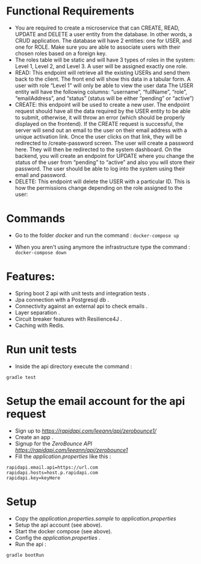 
# Functional Requirements

* You are required to create a microservice that can CREATE, READ, UPDATE and DELETE a user entity from the database. In other words, a CRUD application.
The database will have 2 entities: one for USER, and one for ROLE. Make sure you are able to associate users with their chosen roles based on a foreign key.
* The roles table will be static and will have 3 types of roles in the system: Level 1, Level 2, and Level 3.
A user will be assigned exactly one role.
* READ: This endpoint will retrieve all the existing USERs and send them back to the client. The front end will show this data in a tabular form.
A user with role “Level 1” will only be able to view the user data
The USER entity will have the following columns: “username”, “fullName”, “role”, “emailAddress”, and “status” (status will be either “pending” or “active”)
* CREATE: this endpoint will be used to create a new user. The endpoint request should have all the data required by the USER entity to be able to submit, otherwise, it will throw an error (which should be properly displayed on the frontend).
If the CREATE request is successful, the server will send out an email to the user on their email address with a unique activation link.
Once the user clicks on that link, they will be redirected to <your application url>/create-password screen.
The user will create a password here. They will then be redirected to the system dashboard. On the backend, you will create an endpoint for UPDATE where you change the status of the user from “pending” to “active” and also you will store their password.
The user should be able to log into the system using their email and password.
* DELETE: This endpoint will delete the USER with a particular ID.
This is how the permissions change depending on the role assigned to the user:

Commands
========

* Go to the folder *docker* and run the command :
`docker-compose up`

* When you aren't using anymore the infrastructure type the command :
`docker-compose down`

Features:
=========

* Spring boot 2 api with unit tests and integration tests .
* Jpa connection with a Postgresql db .
* Connectivity against an external api to check emails .
* Layer separation .
* Circuit breaker features with Resilience4J .
* Caching with Redis.

Run unit tests
==============

* Inside the api directory execute the command :
```
gradle test
```

Setup the email account for the api request
===========================================

* Sign up to *https://rapidapi.com/leeann/api/zerobounce1/*
* Create an app .
* Signup for the *ZeroBounce API* *https://rapidapi.com/leeann/api/zerobounce1*
* Fill the *application.properties* like this :
```
rapidapi.email.api=https://url.com
rapidapi.hosts=host.p.rapidapi.com
rapidapi.key=keyHere
```

Setup
=====

* Copy the *application.properties.sample* to *application.properties*
* Setup the api account (see above).
* Start the docker compose (see above).
* Config the *application.properties* .
* Run the api : 
```
gradle bootRun
```


